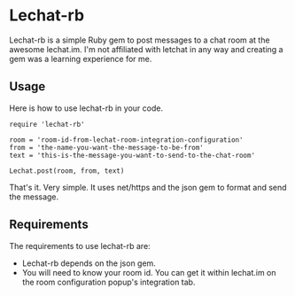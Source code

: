 # Lechat-rb

Lechat-rb is a simple Ruby gem to post messages to a chat room at the awesome lechat.im. I'm not affiliated with letchat in any way and creating a gem was a learning experience for me.

## Usage

Here is how to use lechat-rb in your code.

```
require 'lechat-rb'

room = 'room-id-from-lechat-room-integration-configuration'
from = 'the-name-you-want-the-message-to-be-from'
text = 'this-is-the-message-you-want-to-send-to-the-chat-room'

Lechat.post(room, from, text)
```

That's it. Very simple. It uses net/https and the json gem to format and send the message.

## Requirements

The requirements to use lechat-rb are:

- Lechat-rb depends on the json gem.
- You will need to know your room id. You can get it within lechat.im on the room configuration popup's integration tab.

